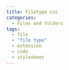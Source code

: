 ```yaml
---
title: Filetype css
categories:
  - Files and folders
tags:
  - file
  - "file type"
  - extension
  - code
  - stylesheet
---
```

